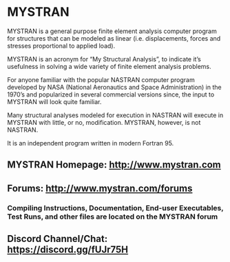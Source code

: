 # MYSTRAN

MYSTRAN is a general purpose finite element analysis computer program for structures that can be modeled as linear (i.e. displacements, forces and stresses proportional to applied load).

MYSTRAN is an acronym for “My Structural Analysis”, to indicate it’s usefulness in solving a wide variety of finite element analysis problems.

For anyone familiar with the popular NASTRAN computer program developed by NASA (National Aeronautics and Space Administration) in the 1970’s and popularized in several commercial versions since, the input to MYSTRAN will look quite familiar.

Many structural analyses modeled for execution in NASTRAN will execute in MYSTRAN with little, or no, modification. MYSTRAN, however, is not NASTRAN.

It is an independent program written in modern Fortran 95.

## MYSTRAN Homepage: <a href ="http://www.mystran.com">http://www.mystran.com</a>

## Forums: <a href ="http://www.mystran.com/forums">http://www.mystran.com/forums</a>

### Compiling Instructions, Documentation, End-user Executables, Test Runs, and other files are located on the MYSTRAN forum

## Discord Channel/Chat: <a href ="https://discord.gg/fUJr75H">https://discord.gg/fUJr75H</a>